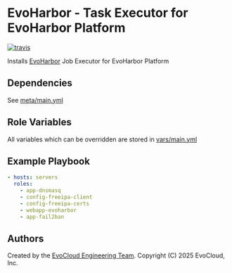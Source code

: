 EvoHarbor - Task Executor for EvoHarbor Platform
=========
[![travis](https://travis-ci.com/robertdebock/ansible-role-nginx.svg?branch=master)](https://travis-ci.com/robertdebock/ansible-role-nginx)

Installs [EvoHarbor](https://goharbor.io/docs/2.12.0//) Job Executor for EvoHarbor Platform

Dependencies
------------

See [meta/main.yml](meta/main.yml)

Role Variables
--------------

All variables which can be overridden are stored in [vars/main.yml](vars/main.yml)

Example Playbook
----------------

```yml
- hosts: servers
  roles:
    - app-dnsmasq
    - config-freeipa-client
    - config-freeipa-certs
    - webapp-evoharbor
    - app-fail2ban
```

Authors
------------------

Created by the [EvoCloud Engineering Team](https://evocloud.dev). Copyright (C) 2025 EvoCloud, Inc.